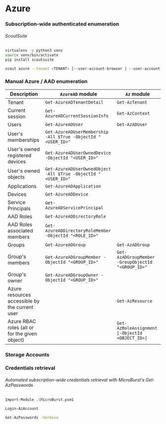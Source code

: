 # Azure

### Subscription-wide authenticated enumeration

###### ScoutSuite

```bash
virtualenv -p python3 venv
source venv/bin/activate
pip install scoutsuite

scout azure --tenant <TENANT> [--user-account-browser | --user-account]
```

### Manual Azure / AAD enumeration

| Description | `AzureAD` module | `Az` module |
|-------------|------------------|-------------|
| Tenant | `Get-AzureADTenantDetail` | `Get-AzTenant` |
| Current session | `Get-AzureADCurrentSessionInfo` | `Get-AzContext` |
| Users | `Get-AzureADUser` | `Get-AzADUser` |
| User's memberships | `Get-AzureADUserMembership -All $True -ObjectId "<USER_ID>"` |
| User's owned registered devices | `Get-AzureADUserOwnedDevice -ObjectId "<USER_ID>"` |
| User's owned objects | `Get-AzureADUserOwnedObject -All $True -ObjectId "<USER_ID>"` |
| Applications | `Get-AzureADApplication` |
| Devices | `Get-AzureADDevice` |
| Service Principals | `Get-AzureADServicePrincipal` |
| AAD Roles | `Get-AzureADDirectoryRole` |
| AAD Roles associated members | `Get-AzureADDirectoryRoleMember -ObjectId "<ROLE_ID>"` |
| Groups | `Get-AzureADGroup` | `Get-AzADGroup` |
| Group's members | `Get-AzureADGroupMember -ObjectId "<GROUP_ID>"` | `Get-AzADGroupMember -GroupObjectId  "<GROUP_ID>"` |
| Group's owner | `Get-AzureADGroupOwner -ObjectId "<GROUP_ID>"`
| Azure resources accessible by the current user | | `Get-AzResource` |
| Azure RBAC roles (all or for the given object) | | `Get-AzRoleAssignment [-ObjectId <OBJECT_ID>]` |

### Storage Accounts

### Credentials retrieval

###### Automated subscription-wide credentials retrieval with MicroBurst's Get-AzPasswords

```bash
Import-Module .\MicroBurst.psm1

Login-AzAccount

Get-AzPasswords -Verbose
```
